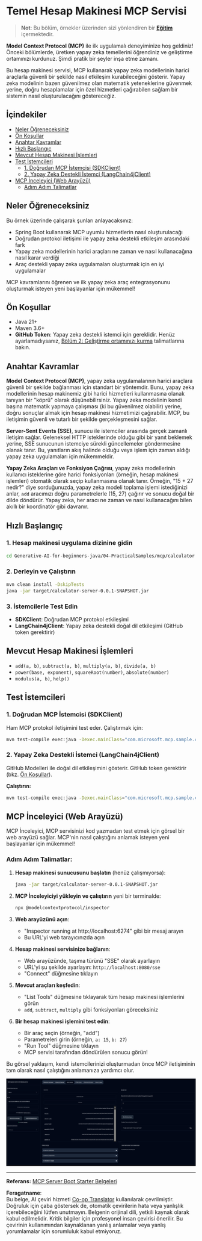 <!--
CO_OP_TRANSLATOR_METADATA:
{
  "original_hash": "5bd7a347d6ed1d706443f9129dd29dd9",
  "translation_date": "2025-07-25T09:29:28+00:00",
  "source_file": "04-PracticalSamples/mcp/calculator/README.md",
  "language_code": "tr"
}
-->
# Temel Hesap Makinesi MCP Servisi

>**Not**: Bu bölüm, örnekler üzerinden sizi yönlendiren bir [**Eğitim**](./TUTORIAL.md) içermektedir.

**Model Context Protocol (MCP)** ile ilk uygulamalı deneyiminize hoş geldiniz! Önceki bölümlerde, üretken yapay zeka temellerini öğrendiniz ve geliştirme ortamınızı kurdunuz. Şimdi pratik bir şeyler inşa etme zamanı.

Bu hesap makinesi servisi, MCP kullanarak yapay zeka modellerinin harici araçlarla güvenli bir şekilde nasıl etkileşim kurabileceğini gösterir. Yapay zeka modelinin bazen güvenilmez olan matematik yeteneklerine güvenmek yerine, doğru hesaplamalar için özel hizmetleri çağırabilen sağlam bir sistemin nasıl oluşturulacağını göstereceğiz.

## İçindekiler

- [Neler Öğreneceksiniz](../../../../../04-PracticalSamples/mcp/calculator)
- [Ön Koşullar](../../../../../04-PracticalSamples/mcp/calculator)
- [Anahtar Kavramlar](../../../../../04-PracticalSamples/mcp/calculator)
- [Hızlı Başlangıç](../../../../../04-PracticalSamples/mcp/calculator)
- [Mevcut Hesap Makinesi İşlemleri](../../../../../04-PracticalSamples/mcp/calculator)
- [Test İstemcileri](../../../../../04-PracticalSamples/mcp/calculator)
  - [1. Doğrudan MCP İstemcisi (SDKClient)](../../../../../04-PracticalSamples/mcp/calculator)
  - [2. Yapay Zeka Destekli İstemci (LangChain4jClient)](../../../../../04-PracticalSamples/mcp/calculator)
- [MCP İnceleyici (Web Arayüzü)](../../../../../04-PracticalSamples/mcp/calculator)
  - [Adım Adım Talimatlar](../../../../../04-PracticalSamples/mcp/calculator)

## Neler Öğreneceksiniz

Bu örnek üzerinde çalışarak şunları anlayacaksınız:
- Spring Boot kullanarak MCP uyumlu hizmetlerin nasıl oluşturulacağı
- Doğrudan protokol iletişimi ile yapay zeka destekli etkileşim arasındaki fark
- Yapay zeka modellerinin harici araçları ne zaman ve nasıl kullanacağına nasıl karar verdiği
- Araç destekli yapay zeka uygulamaları oluşturmak için en iyi uygulamalar

MCP kavramlarını öğrenen ve ilk yapay zeka araç entegrasyonunu oluşturmak isteyen yeni başlayanlar için mükemmel!

## Ön Koşullar

- Java 21+
- Maven 3.6+
- **GitHub Token**: Yapay zeka destekli istemci için gereklidir. Henüz ayarlamadıysanız, [Bölüm 2: Geliştirme ortamınızı kurma](../../../02-SetupDevEnvironment/README.md) talimatlarına bakın.

## Anahtar Kavramlar

**Model Context Protocol (MCP)**, yapay zeka uygulamalarının harici araçlara güvenli bir şekilde bağlanması için standart bir yöntemdir. Bunu, yapay zeka modellerinin hesap makinemiz gibi harici hizmetleri kullanmasına olanak tanıyan bir "köprü" olarak düşünebilirsiniz. Yapay zeka modelinin kendi başına matematik yapmaya çalışması (ki bu güvenilmez olabilir) yerine, doğru sonuçlar almak için hesap makinesi hizmetimizi çağırabilir. MCP, bu iletişimin güvenli ve tutarlı bir şekilde gerçekleşmesini sağlar.

**Server-Sent Events (SSE)**, sunucu ile istemciler arasında gerçek zamanlı iletişim sağlar. Geleneksel HTTP isteklerinde olduğu gibi bir yanıt beklemek yerine, SSE sunucunun istemciye sürekli güncellemeler göndermesine olanak tanır. Bu, yanıtların akış halinde olduğu veya işlem için zaman aldığı yapay zeka uygulamaları için mükemmeldir.

**Yapay Zeka Araçları ve Fonksiyon Çağrısı**, yapay zeka modellerinin kullanıcı isteklerine göre harici fonksiyonları (örneğin, hesap makinesi işlemleri) otomatik olarak seçip kullanmasına olanak tanır. Örneğin, "15 + 27 nedir?" diye sorduğunuzda, yapay zeka modeli toplama işlemi istediğinizi anlar, `add` aracımızı doğru parametrelerle (15, 27) çağırır ve sonucu doğal bir dilde döndürür. Yapay zeka, her aracı ne zaman ve nasıl kullanacağını bilen akıllı bir koordinatör gibi davranır.

## Hızlı Başlangıç

### 1. Hesap makinesi uygulama dizinine gidin
```bash
cd Generative-AI-for-beginners-java/04-PracticalSamples/mcp/calculator
```

### 2. Derleyin ve Çalıştırın
```bash
mvn clean install -DskipTests
java -jar target/calculator-server-0.0.1-SNAPSHOT.jar
```

### 3. İstemcilerle Test Edin
- **SDKClient**: Doğrudan MCP protokol etkileşimi
- **LangChain4jClient**: Yapay zeka destekli doğal dil etkileşimi (GitHub token gerektirir)

## Mevcut Hesap Makinesi İşlemleri

- `add(a, b)`, `subtract(a, b)`, `multiply(a, b)`, `divide(a, b)`
- `power(base, exponent)`, `squareRoot(number)`, `absolute(number)`
- `modulus(a, b)`, `help()`

## Test İstemcileri

### 1. Doğrudan MCP İstemcisi (SDKClient)
Ham MCP protokol iletişimini test eder. Çalıştırmak için:
```bash
mvn test-compile exec:java -Dexec.mainClass="com.microsoft.mcp.sample.client.SDKClient" -Dexec.classpathScope=test
```

### 2. Yapay Zeka Destekli İstemci (LangChain4jClient)
GitHub Modelleri ile doğal dil etkileşimini gösterir. GitHub token gerektirir (bkz. [Ön Koşullar](../../../../../04-PracticalSamples/mcp/calculator)).

**Çalıştırın:**
```bash
mvn test-compile exec:java -Dexec.mainClass="com.microsoft.mcp.sample.client.LangChain4jClient" -Dexec.classpathScope=test
```

## MCP İnceleyici (Web Arayüzü)

MCP İnceleyici, MCP servisinizi kod yazmadan test etmek için görsel bir web arayüzü sağlar. MCP'nin nasıl çalıştığını anlamak isteyen yeni başlayanlar için mükemmel!

### Adım Adım Talimatlar:

1. **Hesap makinesi sunucusunu başlatın** (henüz çalışmıyorsa):
   ```bash
   java -jar target/calculator-server-0.0.1-SNAPSHOT.jar
   ```

2. **MCP İnceleyiciyi yükleyin ve çalıştırın** yeni bir terminalde:
   ```bash
   npx @modelcontextprotocol/inspector
   ```

3. **Web arayüzünü açın**:
   - "Inspector running at http://localhost:6274" gibi bir mesaj arayın
   - Bu URL'yi web tarayıcınızda açın

4. **Hesap makinesi servisinize bağlanın**:
   - Web arayüzünde, taşıma türünü "SSE" olarak ayarlayın
   - URL'yi şu şekilde ayarlayın: `http://localhost:8080/sse`
   - "Connect" düğmesine tıklayın

5. **Mevcut araçları keşfedin**:
   - "List Tools" düğmesine tıklayarak tüm hesap makinesi işlemlerini görün
   - `add`, `subtract`, `multiply` gibi fonksiyonları göreceksiniz

6. **Bir hesap makinesi işlemini test edin**:
   - Bir araç seçin (örneğin, "add")
   - Parametreleri girin (örneğin, `a: 15`, `b: 27`)
   - "Run Tool" düğmesine tıklayın
   - MCP servisi tarafından döndürülen sonucu görün!

Bu görsel yaklaşım, kendi istemcilerinizi oluşturmadan önce MCP iletişiminin tam olarak nasıl çalıştığını anlamanıza yardımcı olur.

![npx inspector](../../../../../translated_images/tool.214c70103694335c4cfdc2d624373dfce4b0162f6aea089ac1da9051fb563b7f.tr.png)

---
**Referans:** [MCP Server Boot Starter Belgeleri](https://docs.spring.io/spring-ai/reference/api/mcp/mcp-server-boot-starter-docs.html)

**Feragatname**:  
Bu belge, AI çeviri hizmeti [Co-op Translator](https://github.com/Azure/co-op-translator) kullanılarak çevrilmiştir. Doğruluk için çaba göstersek de, otomatik çevirilerin hata veya yanlışlık içerebileceğini lütfen unutmayın. Belgenin orijinal dili, yetkili kaynak olarak kabul edilmelidir. Kritik bilgiler için profesyonel insan çevirisi önerilir. Bu çevirinin kullanımından kaynaklanan yanlış anlamalar veya yanlış yorumlamalar için sorumluluk kabul etmiyoruz.
